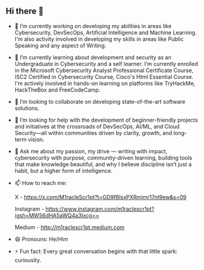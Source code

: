 ## Hi there 👋

<!--
**M1racleScr1pt/M1racleScr1pt** is a ✨ _special_ ✨ repository because its `README.md` (this file) appears on your GitHub profile.

Here are some ideas to get you started:
-->
- 🔭 I’m currently working on developing my abilities in areas like Cybersecurity, DevSecOps, Artificial Intelligence and Machine Learning. I'm also activity involved in developing my skills in areas like Public Speaking and any aspect of Writing.
  
- 🌱 I’m currently learning about development and security as an Undergraduate in Cybersecurity and a self learner. I'm currently enrolled in the Microsoft Cybersecurity Analyst Professional Certificate Course, ISC2 Certified in Cybersecurity Course, Cisco's Html Essential Course. I'm actively involved in hands-on learning on platforms like TryHackMe, HackTheBox and FreeCodeCamp.
  
- 👯 I’m looking to collaborate on developing state-of-the-art software solutions.
  
- 🤔 I’m looking for help with the development of beginner-friendly projects and initiatives at the crossroads of DevSecOps, AI/ML, and Cloud Security—all within communities driven by clarity, growth, and long-term vision.
  
- 💬 Ask me about my passion, my drive — writing with impact, cybersecurity with purpose, community-driven learning, building tools that make knowledge beautiful, and why I believe discipline isn’t just a habit, but a higher form of intelligence.
  
- 📫 How to reach me:

  X - https://x.com/M1racleScr1pt?t=GD9f8IsxPXRmjmr17nt9ew&s=09

  Instagram - https://www.instagram.com/m1raclescr1pt?igsh=MW56dHA5aWQ4a3Ixcg==

  Medium - http://m1raclescr1pt.medium.com
  
- 😄 Pronouns: He/Him
- ⚡ Fun fact: Every great conversation begins with that little spark: curiousity.

